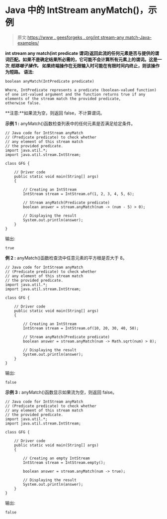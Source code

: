 # Java 中的 IntStream anyMatch()，示例

> 原文:[https://www . geesforgeks . org/int stream-any match-Java-examples/](https://www.geeksforgeeks.org/intstream-anymatch-java-examples/)

**int stream any match(int predicate 谓词)**返回此流的任何**元素是否与提供的谓词匹配。如果不是确定结果所必需的，它可能不会计算所有元素上的谓词。这是一次 ***短路端子操作。*** 如果终端操作在无限输入时可能在有限时间内终止，则该操作为短路。
**语法:****

```
boolean anyMatch(IntPredicate predicate)

Where, IntPredicate represents a predicate (boolean-valued function) 
of one int-valued argument and the function returns true if any 
elements of the stream match the provided predicate, 
otherwise false.

```

**注意:**如果流为空，则返回 false，不计算谓词。

**示例 1 :** anyMatch()函数检查列表中的任何元素是否满足给定条件。

```
// Java code for IntStream anyMatch
// (Predicate predicate) to check whether
// any element of this stream match
// the provided predicate.
import java.util.*;
import java.util.stream.IntStream;

class GFG {

    // Driver code
    public static void main(String[] args)
    {

        // Creating an IntStream
        IntStream stream = IntStream.of(1, 2, 3, 4, 5, 6);

        // Stream anyMatch(Predicate predicate)
        boolean answer = stream.anyMatch(num -> (num - 5) > 0);

        // Displaying the result
        System.out.println(answer);
    }
}
```

输出:

```
true

```

**例 2 :** anyMatch()函数检查流中任意元素的平方根是否大于 8。

```
// Java code for IntStream anyMatch
// (Predicate predicate) to check whether
// any element of this stream match
// the provided predicate.
import java.util.*;
import java.util.stream.IntStream;

class GFG {

    // Driver code
    public static void main(String[] args)
    {

        // Creating an IntStream
        IntStream stream = IntStream.of(10, 20, 30, 40, 50);

        // Stream anyMatch(Predicate predicate)
        boolean answer = stream.anyMatch(num -> Math.sqrt(num) > 8);

        // Displaying the result
        System.out.println(answer);
    }
}
```

输出:

```
false

```

**示例 3 :** anyMatch()函数显示如果流为空，则返回 false。

```
// Java code for IntStream anyMatch
// (Predicate predicate) to check whether
// any element of this stream match
// the provided predicate.
import java.util.*;
import java.util.stream.IntStream;

class GFG {

    // Driver code
    public static void main(String[] args)
    {

        // Creating an empty IntStream
        IntStream stream = IntStream.empty();

        boolean answer = stream.anyMatch(num -> true);

        // Displaying the result
        System.out.println(answer);
    }
}
```

输出:

```
false

```